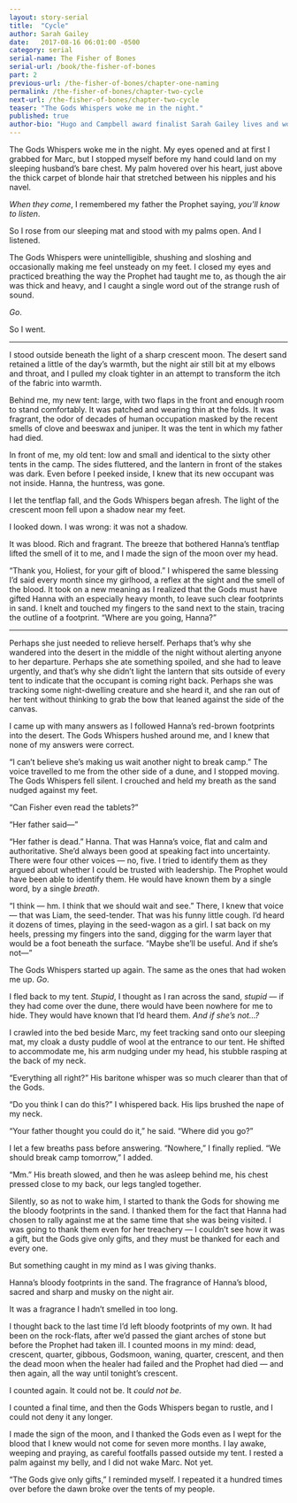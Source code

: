 ```yaml
---
layout: story-serial
title:  "Cycle"
author: Sarah Gailey
date:   2017-08-16 06:01:00 -0500
category: serial
serial-name: The Fisher of Bones
serial-url: /book/the-fisher-of-bones
part: 2
previous-url: /the-fisher-of-bones/chapter-one-naming
permalink: /the-fisher-of-bones/chapter-two-cycle
next-url: /the-fisher-of-bones/chapter-two-cycle
teaser: "The Gods Whispers woke me in the night."
published: true
author-bio: "Hugo and Campbell award finalist Sarah Gailey lives and works in beautiful Oakland, California. Her nonfiction has been published by _Mashable_ and the _Boston Globe_, and her fiction has been published internationally. She is a regular contributor for _Tor.com_ and _Barnes & Noble_. You can find links to her work at [www.sarahgailey.com](http://www.sarahgailey.com). She tweets [@gaileyfrey](http://twitter.com/gaileyfrey)."
---
```


The Gods Whispers woke me in the night. My eyes opened and at first I grabbed for Marc, but I stopped myself before my hand could land on my sleeping husband’s bare chest. My palm hovered over his heart, just above the thick carpet of blonde hair that stretched between his nipples and his navel.

*When they come*, I remembered my father the Prophet saying, *you’ll know to listen*.

So I rose from our sleeping mat and stood with my palms open. And I listened.

The Gods Whispers were unintelligible, shushing and sloshing and occasionally making me feel unsteady on my feet. I closed my eyes and practiced breathing the way the Prophet had taught me to, as though the air was thick and heavy, and I caught a single word out of the strange rush of sound.

*Go*.

So I went.

----

I stood outside beneath the light of a sharp crescent moon. The desert sand retained a little of the day’s warmth, but the night air still bit at my elbows and throat, and I pulled my cloak tighter in an attempt to transform the itch of the fabric into warmth.

Behind me, my new tent: large, with two flaps in the front and enough room to stand comfortably. It was patched and wearing thin at the folds. It was fragrant, the odor of decades of human occupation masked by the recent smells of clove and beeswax and juniper. It was the tent in which my father had died.

In front of me, my old tent: low and small and identical to the sixty other tents in the camp. The sides fluttered, and the lantern in front of the stakes was dark. Even before I peeked inside, I knew that its new occupant was not inside. Hanna, the huntress, was gone.

I let the tentflap fall, and the Gods Whispers began afresh. The light of the crescent moon fell upon a shadow near my feet.

I looked down. I was wrong: it was not a shadow.

It was blood. Rich and fragrant. The breeze that bothered Hanna’s tentflap lifted the smell of it to me, and I made the sign of the moon over my head.

“Thank you, Holiest, for your gift of blood.” I whispered the same blessing I’d said every month since my girlhood, a reflex at the sight and the smell of the blood. It took on a new meaning as I realized that the Gods must have gifted Hanna with an especially heavy month, to leave such clear footprints in sand. I knelt and touched my fingers to the sand next to the stain, tracing the outline of a footprint. “Where are you going, Hanna?”

----

Perhaps she just needed to relieve herself. Perhaps that’s why she wandered into the desert in the middle of the night without alerting anyone to her departure. Perhaps she ate something spoiled, and she had to leave urgently, and that’s why she didn’t light the lantern that sits outside of every tent to indicate that the occupant is coming right back. Perhaps she was tracking some night-dwelling creature and she heard it, and she ran out of her tent without thinking to grab the bow that leaned against the side of the canvas.

I came up with many answers as I followed Hanna’s red-brown footprints into the desert. The Gods Whispers hushed around me, and I knew that none of my answers were correct.

“I can’t believe she’s making us wait another night to break camp.” The voice travelled to me from the other side of a dune, and I stopped moving. The Gods Whispers fell silent. I crouched and held my breath as the sand nudged against my feet.

“Can Fisher even read the tablets?”

“Her father said—”

“Her father is dead.” Hanna. That was Hanna’s voice, flat and calm and authoritative. She’d always been good at speaking fact into uncertainty. There were four other voices — no, five. I tried to identify them as they argued about whether I could be trusted with leadership. The Prophet would have been able to identify them. He would have known them by a single word, by a single *breath*.

“I think — hm. I think that we should wait and see.” There, I knew that voice — that was Liam, the seed-tender. That was his funny little cough. I’d heard it dozens of times, playing in the seed-wagon as a girl. I sat back on my heels, pressing my fingers into the sand, digging for the warm layer that would be a foot beneath the surface. “Maybe she’ll be useful. And if she’s not—”

The Gods Whispers started up again. The same as the ones that had woken me up. *Go*.

I fled back to my tent. *Stupid*, I thought as I ran across the sand, *stupid* — if they had come over the dune, there would have been nowhere for me to hide. They would have known that I’d heard them. *And if she’s not…?*

I crawled into the bed beside Marc, my feet tracking sand onto our sleeping mat, my cloak a dusty puddle of wool at the entrance to our tent. He shifted to accommodate me, his arm nudging under my head, his stubble rasping at the back of my neck.

“Everything all right?” His baritone whisper was so much clearer than that of the Gods.

“Do you think I can do this?” I whispered back. His lips brushed the nape of my neck.

“Your father thought you could do it,” he said. “Where did you go?”

I let a few breaths pass before answering. “Nowhere,” I finally replied. “We should break camp tomorrow,” I added.

“Mm.” His breath slowed, and then he was asleep behind me, his chest pressed close to my back, our legs tangled together.

Silently, so as not to wake him, I started to thank the Gods for showing me the bloody footprints in the sand. I thanked them for the fact that Hanna had chosen to rally against me at the same time that she was being visited. I was going to thank them even for her treachery — I couldn’t see how it was a gift, but the Gods give only gifts, and they must be thanked for each and every one.

But something caught in my mind as I was giving thanks.

Hanna’s bloody footprints in the sand. The fragrance of Hanna’s blood, sacred and sharp and musky on the night air.

It was a fragrance I hadn’t smelled in too long.

I thought back to the last time I’d left bloody footprints of my own. It had been on the rock-flats, after we’d passed the giant arches of stone but before the Prophet had taken ill. I counted moons in my mind: dead, crescent, quarter, gibbous, Godsmoon, waning, quarter, crescent, and then the dead moon when the healer had failed and the Prophet had died — and then again, all the way until tonight’s crescent.

I counted again. It could not be. It *could not be*.

I counted a final time, and then the Gods Whispers began to rustle, and I could not deny it any longer.

I made the sign of the moon, and I thanked the Gods even as I wept for the blood that I knew would not come for seven more months. I lay awake, weeping and praying, as careful footfalls passed outside my tent. I rested a palm against my belly, and I did not wake Marc. Not yet.

“The Gods give only gifts,” I reminded myself. I repeated it a hundred times over before the dawn broke over the tents of my people.

